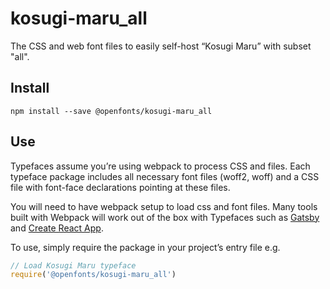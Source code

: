 
# kosugi-maru_all

The CSS and web font files to easily self-host “Kosugi Maru” with subset "all".

## Install

`npm install --save @openfonts/kosugi-maru_all`

## Use

Typefaces assume you’re using webpack to process CSS and files. Each typeface
package includes all necessary font files (woff2, woff) and a CSS file with
font-face declarations pointing at these files.

You will need to have webpack setup to load css and font files. Many tools built
with Webpack will work out of the box with Typefaces such as [Gatsby](https://github.com/gatsbyjs/gatsby)
and [Create React App](https://github.com/facebookincubator/create-react-app).

To use, simply require the package in your project’s entry file e.g.

```javascript
// Load Kosugi Maru typeface
require('@openfonts/kosugi-maru_all')
```
